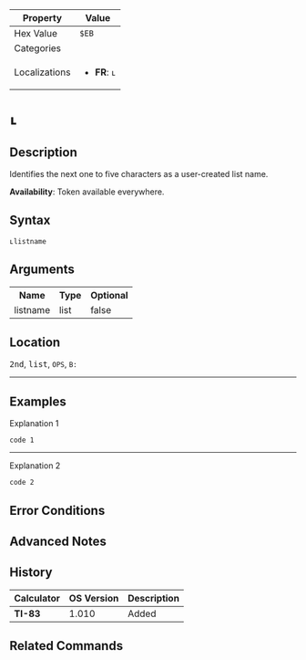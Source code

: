 | Property      | Value |
|---------------|-------|
| Hex Value     | `$EB`|
| Categories    | <ul></ul> |
| Localizations | <ul><li><b>FR</b>: `ʟ`</li></ul> |

# `ʟ`

## Description
Identifies the next one to five characters as a user-created list name.


<b>Availability</b>: Token available everywhere.

## Syntax
`ʟlistname`

## Arguments
<table>
<tr><th>Name</th><th>Type</th><th>Optional</th></tr>

<tr><td>listname</td><td>list</td><td>false</td></tr>

</table>

## Location
<kbd>2nd</kbd>, <kbd>list</kbd>, `OPS`, `B:`
<hr>

## Examples

Explanation 1
```ti-basic
code 1
```
---
Explanation 2
```ti-basic
code 2
```

## Error Conditions


## Advanced Notes


## History
| Calculator | OS Version | Description |
|------------|------------|-------------|
| <b>TI-83</b> | 1.010 | Added

## Related Commands

    